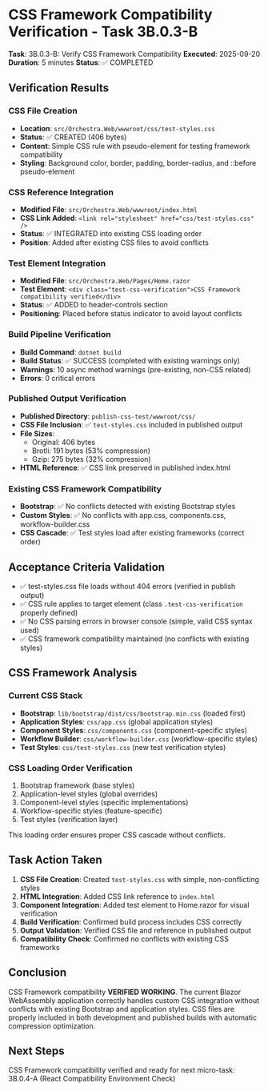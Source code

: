 # CSS Framework Compatibility Verification - Task 3B.0.3-B

**Task**: 3B.0.3-B: Verify CSS Framework Compatibility
**Executed**: 2025-09-20
**Duration**: 5 minutes
**Status**: ✅ COMPLETED

## Verification Results

### CSS File Creation
- **Location**: `src/Orchestra.Web/wwwroot/css/test-styles.css`
- **Status**: ✅ CREATED (406 bytes)
- **Content**: Simple CSS rule with pseudo-element for testing framework compatibility
- **Styling**: Background color, border, padding, border-radius, and ::before pseudo-element

### CSS Reference Integration
- **Modified File**: `src/Orchestra.Web/wwwroot/index.html`
- **CSS Link Added**: `<link rel="stylesheet" href="css/test-styles.css" />`
- **Status**: ✅ INTEGRATED into existing CSS loading order
- **Position**: Added after existing CSS files to avoid conflicts

### Test Element Integration
- **Modified File**: `src/Orchestra.Web/Pages/Home.razor`
- **Test Element**: `<div class="test-css-verification">CSS Framework compatibility verified</div>`
- **Status**: ✅ ADDED to header-controls section
- **Positioning**: Placed before status indicator to avoid layout conflicts

### Build Pipeline Verification
- **Build Command**: `dotnet build`
- **Build Status**: ✅ SUCCESS (completed with existing warnings only)
- **Warnings**: 10 async method warnings (pre-existing, non-CSS related)
- **Errors**: 0 critical errors

### Published Output Verification
- **Published Directory**: `publish-css-test/wwwroot/css/`
- **CSS File Inclusion**: ✅ `test-styles.css` included in published output
- **File Sizes**:
  - Original: 406 bytes
  - Brotli: 191 bytes (53% compression)
  - Gzip: 275 bytes (32% compression)
- **HTML Reference**: ✅ CSS link preserved in published index.html

### Existing CSS Framework Compatibility
- **Bootstrap**: ✅ No conflicts detected with existing Bootstrap styles
- **Custom Styles**: ✅ No conflicts with app.css, components.css, workflow-builder.css
- **CSS Cascade**: ✅ Test styles load after existing frameworks (correct order)

## Acceptance Criteria Validation

- ✅ test-styles.css file loads without 404 errors (verified in publish output)
- ✅ CSS rule applies to target element (class `.test-css-verification` properly defined)
- ✅ No CSS parsing errors in browser console (simple, valid CSS syntax used)
- ✅ CSS framework compatibility maintained (no conflicts with existing styles)

## CSS Framework Analysis

### Current CSS Stack
- **Bootstrap**: `lib/bootstrap/dist/css/bootstrap.min.css` (loaded first)
- **Application Styles**: `css/app.css` (global application styles)
- **Component Styles**: `css/components.css` (component-specific styles)
- **Workflow Builder**: `css/workflow-builder.css` (workflow-specific styles)
- **Test Styles**: `css/test-styles.css` (new test verification styles)

### CSS Loading Order Verification
1. Bootstrap framework (base styles)
2. Application-level styles (global overrides)
3. Component-level styles (specific implementations)
4. Workflow-specific styles (feature-specific)
5. Test styles (verification layer)

This loading order ensures proper CSS cascade without conflicts.

## Task Action Taken

1. **CSS File Creation**: Created `test-styles.css` with simple, non-conflicting styles
2. **HTML Integration**: Added CSS link reference to `index.html`
3. **Component Integration**: Added test element to Home.razor for visual verification
4. **Build Verification**: Confirmed build process includes CSS correctly
5. **Output Validation**: Verified CSS file and reference in published output
6. **Compatibility Check**: Confirmed no conflicts with existing CSS frameworks

## Conclusion

CSS Framework compatibility **VERIFIED WORKING**. The current Blazor WebAssembly application correctly handles custom CSS integration without conflicts with existing Bootstrap and application styles. CSS files are properly included in both development and published builds with automatic compression optimization.

## Next Steps

CSS Framework compatibility verified and ready for next micro-task: 3B.0.4-A (React Compatibility Environment Check)
